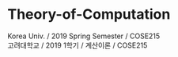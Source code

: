 # Theory-of-Computation
Korea Univ. / 2019 Spring Semester / COSE215  
고려대학교 / 2019 1학기 / 계산이론 / COSE215
